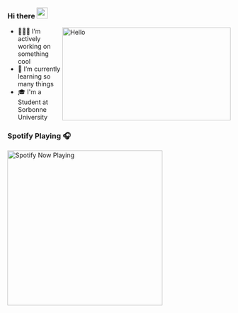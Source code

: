 ### Hi there <img src="https://media.giphy.com/media/hvRJCLFzcasrR4ia7z/giphy.gif" width="25px">

[<img align="right" alt="Hello" src="https://github.com/abhisheknaiidu/abhisheknaiidu/blob/master/code.gif?raw=true" width="380" height="210" />](https://github.com/CocoLng)

- 👨🏽‍💻 I’m actively working on something cool
- 🌱 I’m currently learning so many things
- 🎓 I'm a Student at Sorbonne University
 
<!--
**CocoLng/CocoLng** is a ✨ _special_ ✨ repository because its `README.md` (this file) appears on your GitHub profile.
<!--
Here are some ideas to get you started:
<!--
- 🔭 I’m currently working on ...
- 🌱 I’m currently learning ...
- 👯 I’m looking to collaborate on ...
- 🤔 I’m looking for help with ...
- 💬 Ask me about ...
- 📫 How to reach me: ...
- 😄 Pronouns: ...
- ⚡ Fun fact: ...
-->

### Spotify Playing 🎧
<!-- Check vercel -->
[<img src="https://now-playing-profile-e34qic3fu.vercel.app/now-playing" alt="Spotify Now Playing" width="350" />](https://open.spotify.com/user/cocolangemusic)

